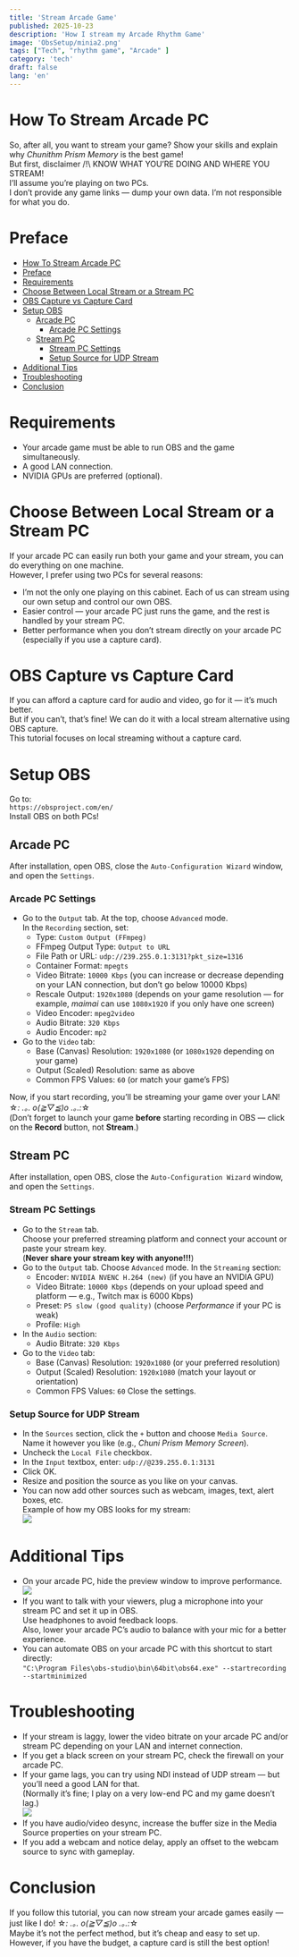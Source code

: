 ```yaml
---
title: 'Stream Arcade Game'
published: 2025-10-23
description: 'How I stream my Arcade Rhythm Game'
image: 'ObsSetup/minia2.png'
tags: ["Tech", "rhythm game", "Arcade" ]
category: 'tech'
draft: false
lang: 'en'
---
```


# How To Stream Arcade PC
So, after all, you want to stream your game? Show your skills and explain why *Chunithm Prism Memory* is the best game!  
But first, disclaimer /!\ KNOW WHAT YOU’RE DOING AND WHERE YOU STREAM!  
I’ll assume you’re playing on two PCs.  
I don’t provide any game links — dump your own data. I’m not responsible for what you do.

# Preface
- [How To Stream Arcade PC](#how-to-stream-arcade-pc)
- [Preface](#preface)
- [Requirements](#requirements)
- [Choose Between Local Stream or a Stream PC](#choose-between-local-stream-or-a-stream-pc)
- [OBS Capture vs Capture Card](#obs-capture-vs-capture-card)
- [Setup OBS](#setup-obs)
  - [Arcade PC](#arcade-pc)
    - [Arcade PC Settings](#arcade-pc-settings)
  - [Stream PC](#stream-pc)
    - [Stream PC Settings](#stream-pc-settings)
    - [Setup Source for UDP Stream](#setup-source-for-udp-stream)
- [Additional Tips](#additional-tips)
- [Troubleshooting](#troubleshooting)
- [Conclusion](#conclusion)

# Requirements
- Your arcade game must be able to run OBS and the game simultaneously.
- A good LAN connection.
- NVIDIA GPUs are preferred (optional).

# Choose Between Local Stream or a Stream PC
If your arcade PC can easily run both your game and your stream, you can do everything on one machine.  
However, I prefer using two PCs for several reasons:
- I’m not the only one playing on this cabinet. Each of us can stream using our own setup and control our own OBS.
- Easier control — your arcade PC just runs the game, and the rest is handled by your stream PC.
- Better performance when you don’t stream directly on your arcade PC (especially if you use a capture card).

# OBS Capture vs Capture Card
If you can afford a capture card for audio and video, go for it — it’s much better.  
But if you can’t, that’s fine! We can do it with a local stream alternative using OBS capture.  
This tutorial focuses on local streaming without a capture card.

# Setup OBS
Go to:  
``https://obsproject.com/en/``  
Install OBS on both PCs!

## Arcade PC
After installation, open OBS, close the `Auto-Configuration Wizard` window, and open the `Settings`.

### Arcade PC Settings
- Go to the `Output` tab. At the top, choose `Advanced` mode.  
  In the `Recording` section, set:
    - Type: `Custom Output (FFmpeg)`
    - FFmpeg Output Type: `Output to URL`
    - File Path or URL: `udp://239.255.0.1:3131?pkt_size=1316`
    - Container Format: `mpegts`
    - Video Bitrate: `10000 Kbps` (you can increase or decrease depending on your LAN connection, but don’t go below 10000 Kbps)
    - Rescale Output: `1920x1080` (depends on your game resolution — for example, *maimai* can use `1080x1920` if you only have one screen)
    - Video Encoder: `mpeg2video`
    - Audio Bitrate: `320 Kbps`
    - Audio Encoder: `mp2`
- Go to the `Video` tab:
    - Base (Canvas) Resolution: `1920x1080` (or `1080x1920` depending on your game)
    - Output (Scaled) Resolution: same as above
    - Common FPS Values: `60` (or match your game’s FPS)

Now, if you start recording, you’ll be streaming your game over your LAN! ☆*: .｡. o(≧▽≦)o .｡.:*☆  
(Don’t forget to launch your game **before** starting recording in OBS — click on the **Record** button, not **Stream**.)

## Stream PC
After installation, open OBS, close the `Auto-Configuration Wizard` window, and open the `Settings`.

### Stream PC Settings
- Go to the `Stream` tab.  
  Choose your preferred streaming platform and connect your account or paste your stream key.  
  (**Never share your stream key with anyone!!!**)
- Go to the `Output` tab. Choose `Advanced` mode. In the `Streaming` section:
    - Encoder: `NVIDIA NVENC H.264 (new)` (if you have an NVIDIA GPU)
    - Video Bitrate: `10000 Kbps` (depends on your upload speed and platform — e.g., Twitch max is 6000 Kbps)
    - Preset: `P5 slow (good quality)` (choose *Performance* if your PC is weak)
    - Profile: `High`
- In the `Audio` section:
    - Audio Bitrate: `320 Kbps`
- Go to the `Video` tab:
    - Base (Canvas) Resolution: `1920x1080` (or your preferred resolution)
    - Output (Scaled) Resolution: `1920x1080` (match your layout or orientation)
    - Common FPS Values: `60`
Close the settings.

### Setup Source for UDP Stream
- In the `Sources` section, click the `+` button and choose `Media Source`. Name it however you like (e.g., *Chuni Prism Memory Screen*).
- Uncheck the `Local File` checkbox.
- In the `Input` textbox, enter: `udp://@239.255.0.1:3131`
- Click OK.
- Resize and position the source as you like on your canvas.
- You can now add other sources such as webcam, images, text, alert boxes, etc.  
Example of how my OBS looks for my stream:  
![](ObsSetup/Myobs.png)

# Additional Tips
- On your arcade PC, hide the preview window to improve performance.  
  ![](ObsSetup/hideP.png)
- If you want to talk with your viewers, plug a microphone into your stream PC and set it up in OBS.  
  Use headphones to avoid feedback loops.  
  Also, lower your arcade PC’s audio to balance with your mic for a better experience.
- You can automate OBS on your arcade PC with this shortcut to start directly:  
  `"C:\Program Files\obs-studio\bin\64bit\obs64.exe" --startrecording --startminimized`

# Troubleshooting
- If your stream is laggy, lower the video bitrate on your arcade PC and/or stream PC depending on your LAN and internet connection.
- If you get a black screen on your stream PC, check the firewall on your arcade PC.
- If your game lags, you can try using NDI instead of UDP stream — but you’ll need a good LAN for that.  
  (Normally it’s fine; I play on a very low-end PC and my game doesn’t lag.)  
  ![](ObsSetup/PC.png)
- If you have audio/video desync, increase the buffer size in the Media Source properties on your stream PC.
- If you add a webcam and notice delay, apply an offset to the webcam source to sync with gameplay.

# Conclusion
If you follow this tutorial, you can now stream your arcade games easily — just like I do! ☆*: .｡. o(≧▽≦)o .｡.:*☆  
Maybe it’s not the perfect method, but it’s cheap and easy to set up.  
However, if you have the budget, a capture card is still the best option!
